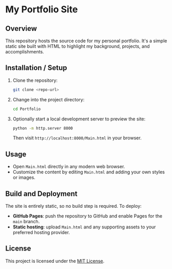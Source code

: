 # My Portfolio Site


## Overview
This repository hosts the source code for my personal portfolio. It's a simple static site built with HTML to highlight my background, projects, and accomplishments.

## Installation / Setup
1. Clone the repository:
   ```bash
   git clone <repo-url>
   ```
2. Change into the project directory:
   ```bash
   cd Portfolio
   ```
3. Optionally start a local development server to preview the site:
   ```bash
   python -m http.server 8000
   ```
   Then visit `http://localhost:8000/Main.html` in your browser.

## Usage
- Open `Main.html` directly in any modern web browser.
- Customize the content by editing `Main.html` and adding your own styles or images.

## Build and Deployment
The site is entirely static, so no build step is required. To deploy:

- **GitHub Pages**: push the repository to GitHub and enable Pages for the `main` branch.
- **Static hosting**: upload `Main.html` and any supporting assets to your preferred hosting provider.

## License
This project is licensed under the [MIT License](https://opensource.org/licenses/MIT).